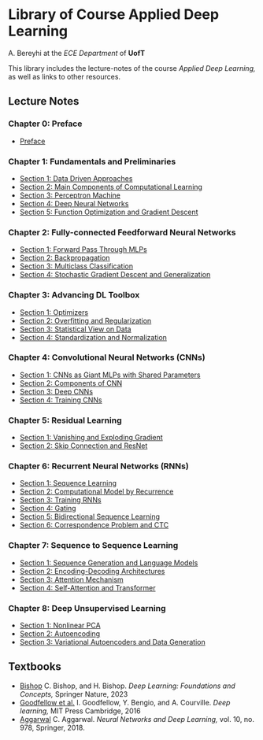# Library of Course Applied Deep Learning 
A. Bereyhi at the _ECE Department_ of __UofT__

This library includes the lecture-notes of the course _Applied Deep Learning,_ as well as links to other resources.

## Lecture Notes 

### Chapter 0: Preface
* [Preface](https://github.com/bereyhi-courses/dl-library/blob/main/LectureNotes_AplDL/Preface.pdf)


### Chapter 1: Fundamentals and Preliminaries
* [Section 1: Data Driven Approaches](https://github.com/bereyhi-courses/dl-library/blob/main/LectureNotes_AplDL/Chapter_1/CH1_Sec1.pdf)
* [Section 2: Main Components of Computational Learning](https://github.com/bereyhi-courses/dl-library/blob/main/LectureNotes_AplDL/Chapter_1/CH1_Sec2.pdf)
* [Section 3: Perceptron Machine](https://github.com/bereyhi-courses/dl-library/blob/main/LectureNotes_AplDL/Chapter_1/CH1_Sec3.pdf)
* [Section 4: Deep Neural Networks](https://github.com/bereyhi-courses/dl-library/blob/main/LectureNotes_AplDL/Chapter_1/CH1_Sec4.pdf)
* [Section 5: Function Optimization and Gradient Descent](https://github.com/bereyhi-courses/dl-library/blob/main/LectureNotes_AplDL/Chapter_1/CH1_Sec5.pdf)

### Chapter 2: Fully-connected Feedforward Neural Networks
* [Section 1: Forward Pass Through MLPs](https://github.com/bereyhi-courses/dl-library/blob/main/LectureNotes_AplDL/Chapter_2/CH2_Sec1.pdf)
* [Section 2: Backpropagation](https://github.com/bereyhi-courses/dl-library/blob/main/LectureNotes_AplDL/Chapter_2/CH2_Sec2.pdf)
* [Section 3: Multiclass Classification](https://github.com/bereyhi-courses/dl-library/blob/main/LectureNotes_AplDL/Chapter_2/CH2_Sec3.pdf)
* [Section 4: Stochastic Gradient Descent and Generalization](https://github.com/bereyhi-courses/dl-library/blob/main/LectureNotes_AplDL/Chapter_2/CH2_Sec4.pdf)

### Chapter 3: Advancing DL Toolbox
* [Section 1: Optimizers](https://github.com/bereyhi-courses/dl-library/blob/main/LectureNotes_AplDL/Chapter_3/CH3_Sec1.pdf)
* [Section 2: Overfitting and Regularization](https://github.com/bereyhi-courses/dl-library/blob/main/LectureNotes_AplDL/Chapter_3/CH3_Sec2.pdf)
* [Section 3: Statistical View on Data](https://github.com/bereyhi-courses/dl-library/blob/main/LectureNotes_AplDL/Chapter_3/CH3_Sec3.pdf)
* [Section 4: Standardization and Normalization](https://github.com/bereyhi-courses/dl-library/blob/main/LectureNotes_AplDL/Chapter_3/CH3_Sec4.pdf)

### Chapter 4: Convolutional Neural Networks (CNNs)
* [Section 1: CNNs as Giant MLPs with Shared Parameters](https://github.com/bereyhi-courses/dl-library/blob/main/LectureNotes_AplDL/Chapter_4/CH4_Sec1.pdf)
* [Section 2: Components of CNN](https://github.com/bereyhi-courses/dl-library/blob/main/LectureNotes_AplDL/Chapter_4/CH4_Sec2.pdf)
* [Section 3: Deep CNNs](https://github.com/bereyhi-courses/dl-library/blob/main/LectureNotes_AplDL/Chapter_4/CH4_Sec3.pdf)
* [Section 4: Training CNNs](https://github.com/bereyhi-courses/dl-library/blob/main/LectureNotes_AplDL/Chapter_4/CH4_Sec4.pdf)

### Chapter 5: Residual Learning
* [Section 1: Vanishing and Exploding Gradient](https://github.com/bereyhi-courses/dl-library/blob/main/LectureNotes_AplDL/Chapter_5/CH5_Sec1.pdf)
* [Section 2: Skip Connection and ResNet](https://github.com/bereyhi-courses/dl-library/blob/main/LectureNotes_AplDL/Chapter_5/CH5_Sec2.pdf)


### Chapter 6: Recurrent Neural Networks (RNNs)
* [Section 1: Sequence Learning](https://github.com/bereyhi-courses/dl-library/blob/main/LectureNotes_AplDL/Chapter_6/CH6_Sec1.pdf)
* [Section 2: Computational Model by Recurrence](https://github.com/bereyhi-courses/dl-library/blob/main/LectureNotes_AplDL/Chapter_6/CH6_Sec2.pdf)
* [Section 3: Training RNNs](https://github.com/bereyhi-courses/dl-library/blob/main/LectureNotes_AplDL/Chapter_6/CH6_Sec3.pdf)
* [Section 4: Gating](https://github.com/bereyhi-courses/dl-library/blob/main/LectureNotes_AplDL/Chapter_6/CH6_Sec4.pdf)
* [Section 5: Bidirectional Sequence Learning](https://github.com/bereyhi-courses/dl-library/blob/main/LectureNotes_AplDL/Chapter_6/CH6_Sec5.pdf)
* [Section 6: Correspondence Problem and CTC](https://github.com/bereyhi-courses/dl-library/blob/main/LectureNotes_AplDL/Chapter_6/CH6_Sec6.pdf)

### Chapter 7: Sequence to Sequence Learning
* [Section 1: Sequence Generation and Language Models](https://github.com/bereyhi-courses/dl-library/blob/main/LectureNotes_AplDL/Chapter_7/CH7_Sec1.pdf)
* [Section 2: Encoding-Decoding Architectures](https://github.com/bereyhi-courses/dl-library/blob/main/LectureNotes_AplDL/Chapter_7/CH7_Sec2.pdf)
* [Section 3: Attention Mechanism](https://github.com/bereyhi-courses/dl-library/blob/main/LectureNotes_AplDL/Chapter_7/CH7_Sec3.pdf)
* [Section 4: Self-Attention and Transformer](https://github.com/bereyhi-courses/dl-library/blob/main/LectureNotes_AplDL/Chapter_7/CH7_Sec4.pdf)

### Chapter 8: Deep Unsupervised Learning
* [Section 1: Nonlinear PCA](https://github.com/bereyhi-courses/dl-library/blob/main/LectureNotes_AplDL/Chapter_8/CH8_Sec1.pdf)
* [Section 2: Autoencoding](https://github.com/bereyhi-courses/dl-library/blob/main/LectureNotes_AplDL/Chapter_8/CH8_Sec2.pdf)
* [Section 3: Variational Autoencoders and Data Generation](https://github.com/bereyhi-courses/dl-library/blob/main/LectureNotes_AplDL/Chapter_8/CH8_Sec3.pdf)

## Textbooks
* [Bishop](www.bishopbook.com) C. Bishop, and H. Bishop. _Deep Learning: Foundations and Concepts,_ Springer Nature, 2023
* [Goodfellow et al.](www.deeplearningbook.org) I. Goodfellow, Y. Bengio, and A. Courville. _Deep learning,_ MIT Press Cambridge, 2016
* [Aggarwal](https://link.springer.com/book/10.1007/978-3-031-29642-0) C. Aggarwal. _Neural Networks and Deep Learning,_ vol. 10, no. 978, Springer, 2018.